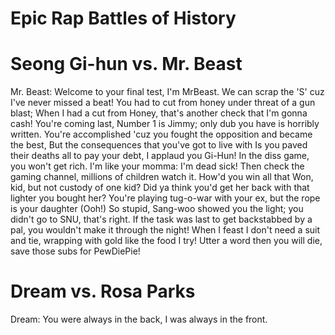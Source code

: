 # Epic Rap Battles of History
# Seong Gi-hun vs. Mr. Beast
Mr. Beast:
Welcome to your final test, I'm MrBeast.
We can scrap the 'S' cuz I've never missed a beat!
You had to cut from honey under threat of a gun blast;
When I had a cut from Honey, that's another check that I'm gonna cash!
You're coming last, Number 1 is Jimmy; only dub you have is horribly written.
You're accomplished 'cuz you fought the opposition and became the best,
But the consequences that you've got to live with
Is you paved their deaths all to pay your debt, I applaud you Gi-Hun!
In the diss game, you won't get rich.
I'm like your momma: I'm dead sick!
Then check the gaming channel, millions of children watch it.
How'd you win all that Won, kid, but not custody of one kid?
Did ya think you'd get her back with that lighter you bought her?
You're playing tug-o-war with your ex, but the rope is your daughter (Ooh!)
So stupid, Sang-woo showed you the light; you didn't go to SNU, that's right.
If the task was last to get backstabbed by a pal, you wouldn't make it through the night!
When I feast I don't need a suit and tie, wrapping with gold like the food I try!
Utter a word then you will die, save those subs for PewDiePie!
# Dream vs. Rosa Parks
Dream:
You were always in the back,
I was always in the front.